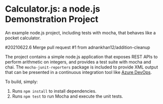 Calculator.js: a node.js Demonstration Project
==============================================
An example node.js project, including tests with mocha, that behaves like
a pocket calculator.

#20210622.6 Merge pull request #1 from adnankhan12/addition-cleanup

The project contains a simple node.js application that exposes REST APIs
to perform arithmetic on integers, and provides a test suite with mocha
and chai.  The `mocha-junit-reporters` package is included to provide XML
output that can be presented in a continuous integration tool like
[Azure DevOps](https://azure.com/devops).

To build, simply:

1. Runs `npm install` to install dependencies.
2. Runs `npm test` to run Mocha and execute the unit tests.

